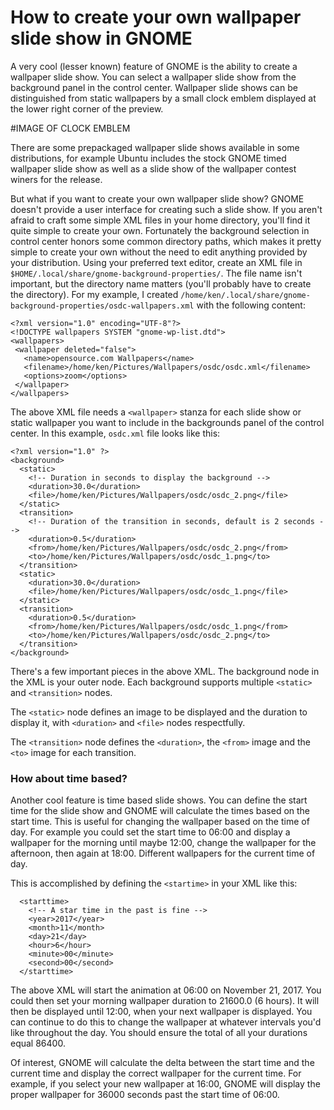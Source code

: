# How to create your own wallpaper slide show in GNOME

A very cool (lesser known) feature of GNOME is the ability to create a wallpaper slide show.  You can select a wallpaper slide show from the background panel in the control center.  Wallpaper slide shows can be distinguished from static wallpapers by a small clock emblem displayed at the lower right corner of the preview.

#IMAGE OF CLOCK EMBLEM

There are some prepackaged wallpaper slide shows available in some distributions, for example Ubuntu includes the stock GNOME timed wallpaper slide show as well as a slide show of the wallpaper contest winers for the release.

But what if you want to create your own wallpaper slide show?  GNOME doesn't provide a user interface for creating such a slide show.  If you aren't afraid to craft some simple XML files in your home directory, you'll find it quite simple to create your own.  Fortunately the background selection in control center honors some common directory paths, which makes it pretty simple to create your own without the need to edit anything provided by your distribution.  Using your preferred text editor, create an XML file in `$HOME/.local/share/gnome-background-properties/`.  The file name isn't important, but the directory name matters (you'll probably have to create the directory).  For my example, I created `/home/ken/.local/share/gnome-background-properties/osdc-wallpapers.xml` with the following content:

```
<?xml version="1.0" encoding="UTF-8"?>
<!DOCTYPE wallpapers SYSTEM "gnome-wp-list.dtd">
<wallpapers>
 <wallpaper deleted="false">
   <name>opensource.com Wallpapers</name>
   <filename>/home/ken/Pictures/Wallpapers/osdc/osdc.xml</filename>
   <options>zoom</options>
 </wallpaper>
</wallpapers>
```

The above XML file needs a `<wallpaper>` stanza for each slide show or static wallpaper you want to include in the backgrounds panel of the control center.  In this example, `osdc.xml` file looks like this:

```
<?xml version="1.0" ?>
<background>
  <static>
    <!-- Duration in seconds to display the background -->
    <duration>30.0</duration>
    <file>/home/ken/Pictures/Wallpapers/osdc/osdc_2.png</file>
  </static>
  <transition>
    <!-- Duration of the transition in seconds, default is 2 seconds -->
    <duration>0.5</duration>
    <from>/home/ken/Pictures/Wallpapers/osdc/osdc_2.png</from>
    <to>/home/ken/Pictures/Wallpapers/osdc/osdc_1.png</to>
  </transition>
  <static>
    <duration>30.0</duration>
    <file>/home/ken/Pictures/Wallpapers/osdc/osdc_1.png</file>
  </static>
  <transition>
    <duration>0.5</duration>
    <from>/home/ken/Pictures/Wallpapers/osdc/osdc_1.png</from>
    <to>/home/ken/Pictures/Wallpapers/osdc/osdc_2.png</to>
  </transition>
</background>
```

There's a few important pieces in the above XML.  The background node in the XML is your outer node.  Each background supports multiple `<static>` and `<transition>` nodes.

The `<static>` node defines an image to be displayed and the duration to display it, with `<duration>` and `<file>` nodes respectfully.

The `<transition>` node defines the `<duration>`, the `<from>` image and the `<to>` image for each transition.

### How about time based?

Another cool feature is time based slide shows.  You can define the start time for the slide show and GNOME will calculate the times based on the start time.  This is useful for changing the wallpaper based on the time of day.  For example you could set the start time to 06:00 and display a wallpaper for the morning until maybe 12:00, change the wallpaper for the afternoon, then again at 18:00.  Different wallpapers for the current time of day.

This is accomplished by defining the `<startime>` in your XML like this:

```
  <starttime>
    <!-- A star time in the past is fine -->
    <year>2017</year>
    <month>11</month>
    <day>21</day>
    <hour>6</hour>
    <minute>00</minute>
    <second>00</second>
  </starttime>
```

The above XML will start the animation at 06:00 on November 21, 2017.  You could then set your morning wallpaper duration to 21600.0 (6 hours).  It will then be displayed until 12:00, when your next wallpaper is displayed.  You can continue to do this to change the wallpaper at whatever intervals you'd like throughout the day.  You should ensure the total of all your durations equal 86400.

Of interest, GNOME will calculate the delta between the start time and the current time and display the correct wallpaper for the current time.  For example, if you select your new wallpaper at 16:00, GNOME will display the proper wallpaper for 36000 seconds past the start time of 06:00.
